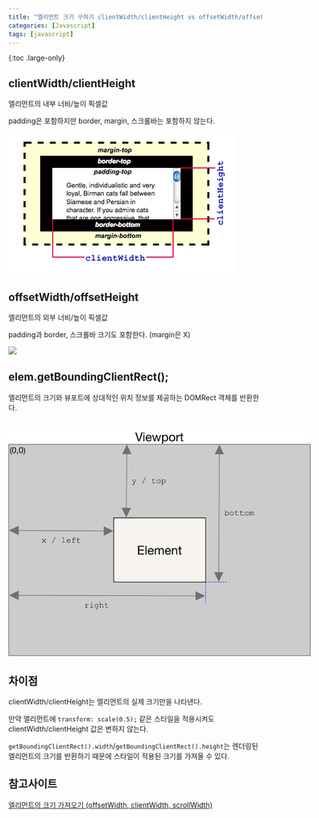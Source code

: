 ```yaml
---
title: "엘리먼트 크기 구하기 clientWidth/clientHeight vs offsetWidth/offsetHeight vs getBoundingClientRect()"
categories: [Javascript]
tags: [javascript]
---
```


{:toc .large-only}

## clientWidth/clientHeight

엘리먼트의 내부 너비/높이 픽셀값

padding은 포함하지만 border, margin, 스크롤바는 포함하지 않는다.

<img src="/assets/img/blog/2022-06-16-getBoundingClientRect_01.png">

## offsetWidth/offsetHeight

엘리먼트의 외부 너비/높이 픽셀값

padding과 border, 스크롤바 크기도 포함한다. (margin은 X)

<img src="/assets/img/blog/2022-06-16-getBoundingClientRect_03.png">

## elem.getBoundingClientRect();

엘리먼트의 크기와 뷰포트에 상대적인 위치 정보를 제공하는 DOMRect 객체를 반환한다.

<img src="/assets/img/blog/2022-06-16-getBoundingClientRect_02.png" style="max-width: 600px;margin-top:20px;">

## 차이점

clientWidth/clientHeight는 엘리먼트의 실제 크기만을 나타낸다.

만약 엘리먼트에 `transform: scale(0.5);` 같은 스타일을 적용시켜도 clientWidth/clientHeight 값은 변하지 않는다.

`getBoundingClientRect().width`/`getBoundingClientRect().height`는 렌더링된 엘리먼트의 크기를 반환하기 때문에 스타일이 적용된 크기를 가져올 수 있다.

## 참고사이트

[엘리먼트의 크기 가져오기 (offsetWidth, clientWidth, scrollWidth)](https://ohgyun.com/571)

